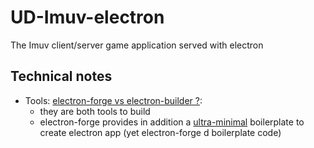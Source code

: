 # UD-Imuv-electron
The Imuv client/server game application served with electron

## Technical notes
* Tools: [electron-forge vs electron-builder ?](https://github.com/electron-userland/electron-builder/issues/1193):
  - they are both tools to build 
  - electron-forge provides in addition a [ultra-minimal](https://github.com/electron-userland/electron-builder/issues/1193#issuecomment-276589056) boilerplate to create electron app (yet electron-forge d boilerplate code)
